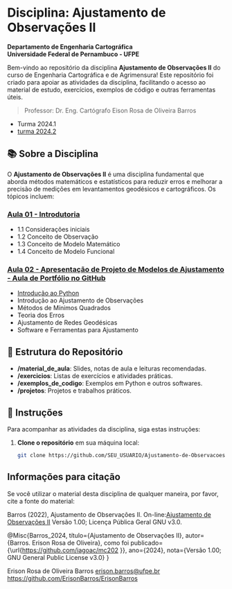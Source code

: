 
# Disciplina: Ajustamento de Observações II

**Departamento de Engenharia Cartográfica**  
**Universidade Federal de Pernambuco - UFPE**  

Bem-vindo ao repositório da disciplina **Ajustamento de Observações II** do curso de Engenharia Cartográfica e de Agrimensura! Este repositório foi criado para apoiar as atividades da disciplina, facilitando o acesso ao material de estudo, exercícios, exemplos de código e outras ferramentas úteis.
> Professor:
> Dr. Eng. Cartógrafo Eison Rosa de Oliveira Barros
-  Turma 2024.1
- [turma 2024.2](https://classroom.google.com/c/Njg2NzgyNTM3MDQz?cjc=e6ezcat)

## 📚 Sobre a Disciplina

O **Ajustamento de Observações II** é uma disciplina fundamental que aborda métodos matemáticos e estatísticos para reduzir erros e melhorar a precisão de medições em levantamentos geodésicos e cartográficos. Os tópicos incluem:

### [Aula 01 - Introdutoria ](https://classroom.google.com/c/Njg2NzgyNTM3MDQz/m/Njg2NzgyNTM3MDY3/details)
  - 1.1 Considerações iniciais
  - 1.2 Conceito de Observação
  - 1.3 Conceito de Modelo Matemático
  - 1.4 Conceito de Modelo Funcional

### [Aula 02 - Apresentação de Projeto de Modelos de Ajustamento  - Aula de Portfólio no GitHub](https://docs.google.com/presentation/d/1s-3H4KjD3zZMPw6OtFA0ayA2COx_Xw5I__Z233ZmRKY/edit?usp=sharing)


- [Introdução ao Python ](https://classroom.google.com/w/Njg2NzgyNTM3MDQz/tc/Njg2NzgyNTM3MDYw)
- Introdução ao Ajustamento de Observações
- Métodos de Mínimos Quadrados
- Teoria dos Erros
- Ajustamento de Redes Geodésicas
- Software e Ferramentas para Ajustamento

## 📂 Estrutura do Repositório

- **/material_de_aula**: Slides, notas de aula e leituras recomendadas.
- **/exercicios**: Listas de exercícios e atividades práticas.
- **/exemplos_de_codigo**: Exemplos em Python e outros softwares.
- **/projetos**: Projetos e trabalhos práticos.

## 📌 Instruções

Para acompanhar as atividades da disciplina, siga estas instruções:

1. **Clone o repositório** em sua máquina local:
   ```bash
   git clone https://github.com/SEU_USUARIO/Ajustamento-de-Observacoes.git

   
## Informações para citação
Se você utilizar o material desta disciplina de qualquer maneira, por favor, cite a fonte do material:

Barros (2022), Ajustamento de Observações II. On-line:[Ajustamento de Observações II](https://github.com/ErisonBarros/ajustamento-de-Observa-es-II) Versão 1.00; Licença Pública Geral GNU v3.0.

@Misc{Barros_2024,
  título={Ajustamento de Observações II},
  autor={Barros. Erison Rosa de Oliveira},
  como foi publicado={\url{https://github.com/iagoac/mc202 }},
  ano={2024},
  nota={Versão 1.00; GNU General Public License v3.0}
}

Erison Rosa de Oliveira Barros
erison.barros@ufpe.br
https://github.com/ErisonBarros/ErisonBarros
